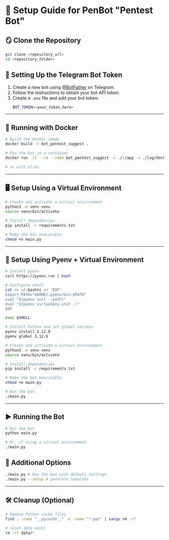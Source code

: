 # 📌 Setup Guide for PenBot "Pentest Bot"

## 🪞 Clone the Repository
```bash
git clone <repository_url>
cd <repository_folder>
```

## 🔑 Setting Up the Telegram Bot Token
1. Create a new bot using [@BotFather](https://t.me/BotFather) on Telegram.
2. Follow the instructions to obtain your bot API token.
3. Create a `.env` file and add your bot token:
   ```sh
   BOT_TOKEN=<your_token_here>
   ```

---

## 🐳 Running with Docker
```bash
# Build the Docker image
docker build -t bot_pentest_suggest .

# Run the bot in a container
docker run -it --rm --name bot_pentest_suggest -v ./:/app -v ./log/docker:/app/log bot_pentest_suggest

# or with alias
```

---

## 🖥️ Setup Using a Virtual Environment
```bash
# Create and activate a virtual environment
python3 -m venv venv
source venv/bin/activate

# Install dependencies
pip install -r requirements.txt

# Make the bot executable
chmod +x main.py
```

---

## 🚀 Setup Using Pyenv + Virtual Environment
```bash
# Install pyenv
curl https://pyenv.run | bash

# Configure shell
cat >> ~/.bashrc << 'EOF'
export PATH="$HOME/.pyenv/bin:$PATH"
eval "$(pyenv init --path)"
eval "$(pyenv virtualenv-init -)"
EOF

exec $SHELL

# Install Python and set global version
pyenv install 3.12.8
pyenv global 3.12.8

# Create and activate a virtual environment
python3 -m venv venv
source venv/bin/activate

# Install dependencies
pip install -r requirements.txt

# Make the bot executable
chmod +x main.py

# Run the bot
./main.py
```

---

## ▶️ Running the Bot
```bash
# Run the bot
python main.py

# Or, if using a virtual environment
./main.py
```

## 🔧 Additional Options
```bash
./main.py # Run the bot with default settings
./main.py --setup # generate template
```

---

## 🛠️ Cleanup (Optional)
```bash
# Remove Python cache files
find . -name "__pycache__" -o -name "*.pyc" | xargs rm -rf

# reset data excel
rm -rf data/*
```